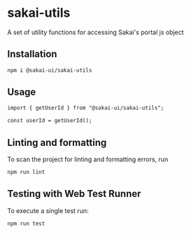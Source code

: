 # sakai-utils

A set of utility functions for accessing Sakai's portal js object

## Installation

```bash
npm i @sakai-ui/sakai-utils
```

## Usage

```html
import { getUserId } from "@sakai-ui/sakai-utils";

const userId = getUserId();
```

## Linting and formatting

To scan the project for linting and formatting errors, run

```bash
npm run lint
```

## Testing with Web Test Runner

To execute a single test run:

```bash
npm run test
```
